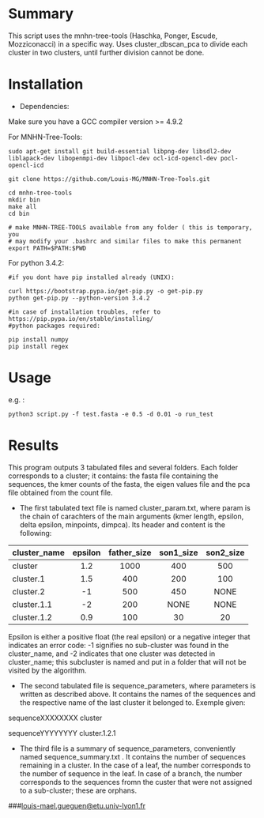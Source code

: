 # Summary

This script uses the mnhn-tree-tools (Haschka, Ponger, Escude, Mozziconacci) in a specific way. Uses cluster_dbscan_pca to divide each cluster in two clusters, until further 
division cannot be done. 

# Installation

* Dependencies:

Make sure you have a GCC compiler version >= 4.9.2

For MNHN-Tree-Tools:

```
sudo apt-get install git build-essential libpng-dev libsdl2-dev liblapack-dev libopenmpi-dev libpocl-dev ocl-icd-opencl-dev pocl-opencl-icd

git clone https://github.com/Louis-MG/MNHN-Tree-Tools.git

cd mnhn-tree-tools
mkdir bin
make all
cd bin

# make MNHN-TREE-TOOLS available from any folder ( this is temporary, you
# may modify your .bashrc and similar files to make this permanent
export PATH=$PATH:$PWD
```

For python 3.4.2:

```
#if you dont have pip installed already (UNIX):

curl https://bootstrap.pypa.io/get-pip.py -o get-pip.py
python get-pip.py --python-version 3.4.2

#in case of installation troubles, refer to https://pip.pypa.io/en/stable/installing/
#python packages required:

pip install numpy
pip install regex

```
# Usage

e.g. :
``` 
python3 script.py -f test.fasta -e 0.5 -d 0.01 -o run_test
```

# Results

This program outputs 3 tabulated files and several folders. Each folder corresponds to a cluster; it contains: the fasta file 
containing the sequences, the kmer counts of the fasta, the eigen values file and the pca file obtained from the count file. 

* The first tabulated text file is named cluster_param.txt, where param is the chain of carachters of the main arguments (kmer length, 
epsilon, delta epsilon, minpoints, dimpca). Its header and content is the following:

|cluster_name|epsilon|father_size|son1_size|son2_size|
|------------|:-----:|:---------:|:-------:|:-------:|
|cluster|1.2|1000|400|500|
|cluster.1|1.5|400|200|100|	
|cluster.2|-1|500|450|NONE|
|cluster.1.1|-2|200|NONE|NONE|
|cluster.1.2|0.9|100|30|20|

Epsilon  is either a positive float (the real epsilon) or a negative integer that indicates an error code: -1 signifies no sub-cluster 
was found in the cluster_name, and -2 indicates that one cluster was detected in cluster_name; this subcluster is named and put in a 
folder that will not be visited by the algorithm. 

* The second tabulated file is sequence_parameters, where parameters is written as described above. It contains the names of the 
sequences and the respective name of the last cluster it belonged to. Exemple given:

sequenceXXXXXXXX cluster

sequenceYYYYYYYY cluster.1.2.1

* The third file is a summary of sequence_parameters, conveniently named sequence_summary.txt . It contains the number of sequences 
remaining in a cluster. In the case of a leaf, the number corresponds to the number of sequence in the leaf. In case of a branch, the 
number corresponds to the sequences fromn the custer that were not assigned to a sub-cluster; these are orphans.  


###louis-mael.gueguen@etu.univ-lyon1.fr
